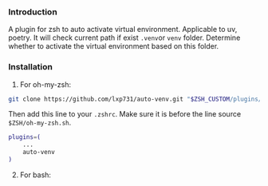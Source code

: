 ### Introduction

A plugin for zsh to auto activate virtual environment. Applicable to uv, poetry.
It will check current path if exist `.venv`or `venv` folder. Determine whether to activate the virtual environment based on this folder.


### Installation

1. For oh-my-zsh:

```bash
git clone https://github.com/lxp731/auto-venv.git "$ZSH_CUSTOM/plugins/auto-venv"
```
Then add this line to your `.zshrc`. Make sure it is before the line source `$ZSH/oh-my-zsh.sh`.
```bash
plugins=(
    ...
    auto-venv
)
```

2. For bash:

